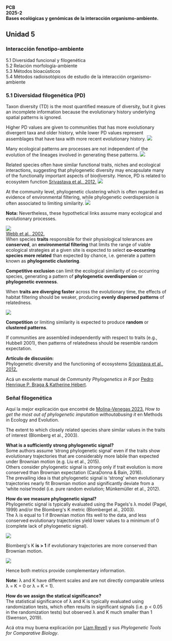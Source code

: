 **PCB** \
**2025-2** \
**Bases ecológicas y genómicas de la interacción organismo-ambiente.**

## Unidad 5
### Interacción fenotipo-ambiente

5.1 Diversidad funcional y filogenética \
5.2 Relación morfología-ambiente \
5.3 Métodos bioacústicos \
5.4 Métodos radioisotópicos de estudio de la interacción organismo-ambiente 


### 5.1 Diversidad filogenética (PD)
Taxon diversity (TD) is the most quantified measure of diversity, but it gives an incomplete information because the evolutionary history underlying spatial patterns is ignored.

Higher PD values are given to communities that has more evolutionary divergent taxa and older history, while lower PD values represent assemblages that have taxa with more recent evolutionary history.
![](figures/pd_diversity.png)

Many ecological patterns are processes are not independent of the evolution of the lineages involved in generating these patterns.
![](figures/ejemplo.png)


Related species often have similar functional traits, niches and ecological interactions, suggesting that phylogenetic diversity may encapsulate many of the functionally important aspects of biodiversity. Hence, PD is related to ecosystem function [Srivastava et al., 2012.](https://onlinelibrary.wiley.com/doi/10.1111/j.1461-0248.2012.01795.x)
![](figures/pd_ecosystem_function.png)

At the community level, phylogenetic clustering which is often regarded as evidence of environmental filtering, while phylogenetic overdispersion is often associated to limiting similarity. 
![](figures/pd_patterns.png)

**Nota:** Nevertheless, these hypothetical links assume many ecological and evolutionary processes.

![](figures/table1_webb.png)\
[Webb et al., 2002.](https://www.annualreviews.org/content/journals/10.1146/annurev.ecolsys.33.010802.150448)\
When species **traits** responsible for their physiological tolerances are **conserved**, an **environmental filtering** that limits the range of viable ecological strategies at a given site is expected to select **co-occurring species more related** than expected by chance, i.e. generate a pattern known as **phylogenetic clustering**.

**Competitive exclusion** can limit the ecological similarity of co-occurring species, generating a pattern of **phylogenetic overdispersion** or **phylogenetic evenness**.

When **traits are diverging faster** across the evolutionary time, the effects of habitat filtering should be weaker, producing **evenly dispersed patterns** of relatedness.

![](figures/convergence.png)

**Competition** or limiting similarity is expected to produce **random** or **clustered patterns**.

If communities are assembled independently with respect to traits (e.g., Hubbell 2001), then patterns of relatedness should be resemble random expectation.

**Artículo de discusión:**\
Phylogenetic diversity and the functioning of ecosystems [Srivastava et al., 2012.](https://onlinelibrary.wiley.com/doi/10.1111/j.1461-0248.2012.01795.x) 

Acá un excelente manual de *Community Phylogenetics in R* por [Pedro Henrique P. Braga & Katherine Hébert](https://pedrohbraga.github.io/CommunityPhylogenetics-Workshop/CommunityPhylogenetics-Workshop.html).

### Señal filogenética
Aquí la mejor explicación que encontré de  [Molina-Venegas 2023.](https://besjournals.onlinelibrary.wiley.com/doi/epdf/10.1111/2041-210X.14198) *How to get the most out of phylogenetic imputation withoutabusing it* en Methods in Ecology and Evolution.

The extent to which closely related species share similar values in the traits of interest (Blomberg et al., 2003). 

**What is a sufficiently strong phylogenetic signal?**\
Some authors assume ‘strong phylogenetic signal’ even if the traits show evolutionary trajectories that are considerably more labile than expected under Brownian motion (e.g. Liu et al., 2015).\
Others consider phylogenetic signal is strong only if trait evolution is more conserved than Brownian expectation (CaraDonna & Bain, 2016).\
The prevailing idea is that phylogenetic signal is ‘strong’ when evolutionary trajectories nearly fit Brownian motion and significantly deviate from a ‘white noise’model (i.e. pure random evolution; Münkemüller et al., 2012).

**How do we measure phylogenetic signal?**\
Phylogenetic signal is typically evaluated using the Pagels's λ model (Pagel, 1999) and/or the Blomberg's K metric (Blomberget al., 2003).\
 The λ is equal to 1 if Brownian motion fits well to the data, and less conserved evolutionary trajectories yield lower values to a minimum of 0 (complete lack of phylogenetic signal).

![](figures/lambda.png)

Blomberg's K **is > 1** if evolutionary trajectories are more conserved than Brownian motion.

![](figures/brownian_conserved_whiute_noise.png)

Hence both metrics provide complementary information.

**Note:** λ and K have different scales and are not directly comparable unless λ = K = 0 or λ = K = 1). 

**How do we assign the statical significance?**\
The statistical significance of λ and K is typically evaluated using randomization tests, which often results in significant signals (i.e. p < 0.05 in the randomization tests) but observed λ and K much smaller than 1 (Swenson, 2019). 

Acá otra muy buena explicación por [Liam Revell](http://blog.phytools.org/2012/03/phylogenetic-signal-with-k-and.html) y sus *Phylogenetic Tools for Comparative Biology*.




